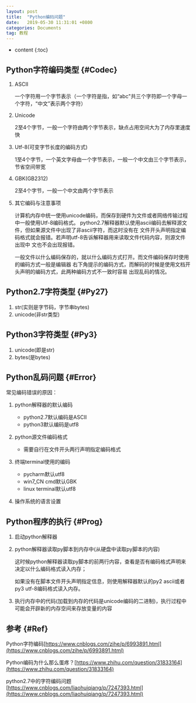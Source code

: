 ```yaml
---
layout: post
title:  "Python编码问题"
date:   2019-05-30 11:31:01 +0800
categories: Documents
tag: 教程
---
```


* content
{:toc}


Python字符编码类型				{#Codec}
------------------------
1. ASCII

   一个字符用一个字节表示（一个字符是指，如“abc"共三个字符即一个字母一个字符，“中文”表示两个字符）

2. Unicode

   2至4个字节，一般一个字符由两个字节表示，缺点占用空间大为了内存里速度快

3. Utf-8(可变字节长度的编码方式)

   1至4个字节，一个英文字母由一个字节表示，一般一个中文由三个字节表示，节省空间带宽

4. GBK(GB2312)

   2至4个字节，一般一个中文由两个字节表示

5. 其它编码与注意事项

   计算机内存中统一使用unicode编码，而保存到硬件为文件或者网络传输过程中一般使用Utf-8编码格式。
   python2.7解释器默认使用ascii编码去解释源文件，但如果源文件中出现了非ascii字符，而这时没有在
   文件开头声明指定编码格式就会报错。若声明utf-8告诉解释器用来读取文件代码内容，则源文件出现中
   文也不会出现报错。

   一般文件以什么编码保存的，就以什么编码方式打开。而文件编码保存时使用的编码方式一般是编辑器
   右下角提示的编码方式，而解码的时候是使用文档开头声明的编码方式，此两种编码方式不一致时容易
   出现乱码的情况。

Python2.7字符类型                              {#Py27}
------------------------
1. str(实则是字节码，字节串bytes)
2. unicode(非str类型)

Python3字符类型                              {#Py3}
------------------------
1. unicode(即是str)
2. bytes(是bytes)

Python乱码问题                          {#Error}
------------------------
常见编码错误的原因：
1. python解释器的默认编码
   
   + python2.7默认编码是ASCII
   + python3默认编码是utf8

2. python源文件编码格式

   + 需要自行在文件开头两行声明指定编码格式

3. 终端terminal使用的编码

   + pycharm默认utf8
   + win7_CN cmd默认GBK
   + linux terminal默认utf8

4. 操作系统的语言设置

Python程序的执行                              {#Prog}
------------------------
1. 启动python解释器
2. python解释器读取py脚本到内存中(从硬盘中读取py脚本的内容)
   
   这时候python解释器读取py脚本的前两行内容，查看是否有编码格式声明来决定以什么编码格式读入内存；

   如果没有在脚本文件开头声明指定信息，则使用解释器默认的py2 ascii或者py3 utf-8编码格式读入内存。


3. 执行内存中的代码(加载到内存的代码是unicode编码的二进制)，执行过程中可能会开辟新的内存空间来存放变量的内容

参考                              {#Ref}
------------------------
Python字符编码[https://www.cnblogs.com/zihe/p/6993891.html](https://www.cnblogs.com/zihe/p/6993891.html)

Python编码为什么那么蛋疼？[https://www.zhihu.com/question/31833164](https://www.zhihu.com/question/31833164)

python2.7中的字符编码问题[https://www.cnblogs.com/liaohuiqiang/p/7247393.html](https://www.cnblogs.com/liaohuiqiang/p/7247393.html)
